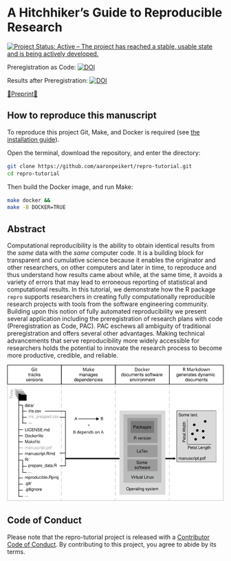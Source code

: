 
<!-- README.md is generated from README.Rmd. Please edit that file -->

# A Hitchhiker’s Guide to Reproducible Research

<!-- badges: start -->
<script type='text/javascript' src='https://d1bxh8uas1mnw7.cloudfront.net/assets/embed.js'></script>

<div class="altmetric-embed" data-badge-popover="right"
data-badge-type="1" data-doi="10.31234/osf.io/fwxs4"
data-hide-no-mentions="true">

</div>

[![Project Status: Active – The project has reached a stable, usable
state and is being actively
developed.](https://www.repostatus.org/badges/latest/active.svg)](https://www.repostatus.org/#active)

Preregistration as Code:
[![DOI](https://zenodo.org/badge/DOI/10.5281/zenodo.5170740.svg)](https://doi.org/10.5281/zenodo.5170740)

Results after Preregistration:
[![DOI](https://zenodo.org/badge/DOI/10.5281/zenodo.5171678.svg)](https://doi.org/10.5281/zenodo.5171678)

[📃Preprint📃](https://www.doi.org/10.31234/osf.io/fwxs4)

<!-- badges: end -->

## How to reproduce this manuscript

To reproduce this project Git, Make, and Docker is required (see [the
installation
guide](https://github.com/aaronpeikert/repro-tutorial/blob/main/install.md)).

Open the terminal, download the repository, and enter the directory:

``` bash
git clone https://github.com/aaronpeikert/repro-tutorial.git
cd repro-tutorial
```

Then build the Docker image, and run Make:

``` bash
make docker &&
make -B DOCKER=TRUE 
```

## Abstract

Computational reproducibility is the ability to obtain identical results
from the *same* data with the *same* computer code. It is a building
block for transparent and cumulative science because it enables the
originator and other researchers, on other computers and later in time,
to reproduce and thus understand how results came about while, at the
same time, it avoids a variety of errors that may lead to erroneous
reporting of statistical and computational results. In this tutorial, we
demonstrate how the R package `repro` supports researchers in creating
fully computationally reproducible research projects with tools from the
software engineering community. Building upon this notion of fully
automated reproducibility we present several application including the
preregistration of research plans with code (Preregistration as Code,
PAC). PAC eschews all ambiguity of traditional preregistration and
offers several other advantages. Making technical advancements that
serve reproducibility more widely accessible for researchers holds the
potential to innovate the research process to become more productive,
credible, and reliable.

![](images/nutshell.svg)<!-- -->

## Code of Conduct

Please note that the repro-tutorial project is released with a
[Contributor Code of
Conduct](https://contributor-covenant.org/version/2/0/CODE_OF_CONDUCT.html).
By contributing to this project, you agree to abide by its terms.
